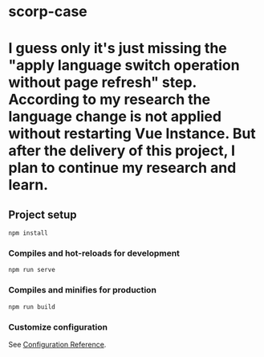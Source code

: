 # scorp-case

# I guess only it's just missing the "apply language switch operation without page refresh" step. According to my research the language change is not applied without restarting Vue Instance. But after the delivery of this project, I plan to continue my research and learn.

## Project setup

```
npm install
```

### Compiles and hot-reloads for development

```
npm run serve
```

### Compiles and minifies for production

```
npm run build
```

### Customize configuration

See [Configuration Reference](https://cli.vuejs.org/config/).
